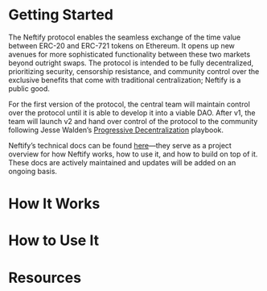 # Getting Started

The Neftify protocol enables the seamless exchange of the time value between ERC-20 and ERC-721 tokens on Ethereum. It opens up new avenues for more sophisticated functionality between these two markets beyond outright swaps. The protocol is intended to be fully decentralized, prioritizing security, censorship resistance, and community control over the exclusive benefits that come with traditional centralization; Neftify is a public good. 

For the first version of the protocol, the central team will maintain control over the protocol until it is able to develop it into a viable DAO. After v1, the team will launch v2 and hand over control of the protocol to the community following Jesse Walden’s [Progressive Decentralization](https://a16z.com/2020/01/09/progressive-decentralization-crypto-product-management/) playbook. 

Neftify’s technical docs can be found [here](https://docs.neftify.com)—they serve as a project overview for how Neftify works, how to use it, and how to build on top of it. These docs are actively maintained and updates will be added on an ongoing basis.

# How It Works


# How to Use It


# Resources
